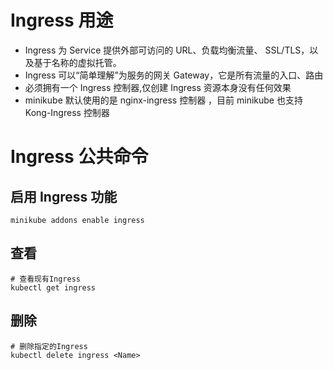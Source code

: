 # Ingress 用途

- Ingress 为 Service 提供外部可访问的 URL、负载均衡流量、 SSL/TLS，以及基于名称的虚拟托管。
- Ingress 可以“简单理解”为服务的网关 Gateway，它是所有流量的入口、路由
- 必须拥有一个 Ingress 控制器,仅创建 Ingress 资源本身没有任何效果
- minikube 默认使用的是 nginx-ingress 控制器 ，目前 minikube 也支持 Kong-Ingress 控制器

# Ingress 公共命令

## 启用 Ingress 功能

    minikube addons enable ingress

## 查看

    # 查看现有Ingress
    kubectl get ingress

## 删除

    # 删除指定的Ingress
    kubectl delete ingress <Name>
